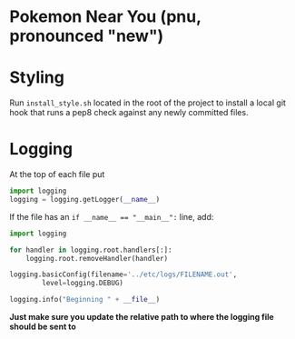 Pokemon Near You (pnu, pronounced "new")
=======================
# Styling #
Run `install_style.sh` located in the root of the project to install a local git hook that runs a pep8 check against any newly committed files.

# Logging #
At the top of each file put
```python
import logging
logging = logging.getLogger(__name__)
```

If the file has an `if __name__ == "__main__":` line, add:
```python
import logging

for handler in logging.root.handlers[:]:
    logging.root.removeHandler(handler)

logging.basicConfig(filename='../etc/logs/FILENAME.out',
        level=logging.DEBUG)

logging.info("Beginning " + __file__)
```
**Just make sure you update the relative path to where the logging file should
be sent to**

